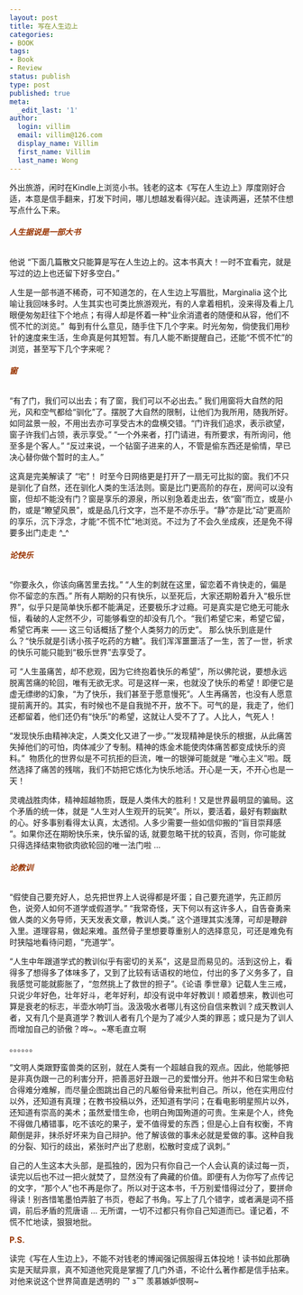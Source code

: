 ```yaml
---
layout: post
title: 写在人生边上
categories:
- BOOK
tags:
- Book
- Review
status: publish
type: post
published: true
meta:
  _edit_last: '1'
author:
  login: villim
  email: villim@126.com
  display_name: Villim
  first_name: Villim
  last_name: Wong
---
```

<p>外出旅游，闲时在Kindle上浏览小书。钱老的这本《写在人生边上》厚度刚好合适，本意是信手翻来，打发下时间，哪儿想越发看得兴起。连读两遍，还禁不住想写点什么下来。</p>
<h6><span style="color: #993300;"><strong>人生据说是一部大书</strong></span></h6>
<p>他说 “下面几篇散文只能算是写在人生边上的。这本书真大！一时不宜看完，就是写过的边上也还留下好多空白。”</p>
<p>人生是一部书道不稀奇，可不知道怎的，在人生边上写眉批，Marginalia 这个比喻让我回味多时。人生其实也可类比旅游观光，有的人拿着相机，没来得及看上几眼便匆匆赶往下个地点；有得人却是怀着一种“业余消遣者的随便和从容，他们不慌不忙的浏览。”  每到有什么意见，随手住下几个字来。时光匆匆，倘使我们用秒针的速度来生活，生命真是何其短暂。有几人能不断提醒自己，还能“不慌不忙”的浏览，甚至写下几个字来呢？</p>
<h6><strong><span style="color: #993300;">窗</span></strong></h6>
<p>“有了门，我们可以出去；有了窗，我们可以不必出去。” 我们用窗将大自然的阳光，风和空气都给“驯化”了。摆脱了大自然的限制，让他们为我所用，随我所好。如同盆景一般，不用出去亦可享受古木的盘横交错。“门许我们追求，表示欲望，窗子许我们占领，表示享受。” “一个外来者，打门请进，有所要求，有所询问，他至多是个客人。” “反过来说，一个钻窗子进来的人，不管是偷东西还是偷情，早已决心替你做个暂时的主人。”</p>
<p>这真是完美解读了 “宅”！ 时至今日网络更是打开了一扇无可比拟的窗。我们不只是驯化了自然，还在驯化人类的生活法则。窗是比门更高阶的存在，房间可以没有窗，但却不能没有门？窗是享乐的源泉，所以别急着走出去，依“窗”而立，或是小酌，或是“瞭望风景”，或是品几行文字，岂不是不亦乐乎。“静”亦是比“动”更高阶的享乐，沉下浮念，才能“不慌不忙”地浏览。不过为了不会久坐成疾，还是免不得要多出门走走 ^_^</p>
<h6><span style="color: #993300;"><strong>论快乐</strong></span></h6>
<p>“你要永久，你该向痛苦里去找。” “人生的刺就在这里，留恋着不肯快走的，偏是你不留恋的东西。” 所有人期盼的只有快乐，以至死后，大家还期盼着升入“极乐世界”，似乎只是简单快乐都不能满足，还要极乐才过瘾。可是真实是它绝无可能永恒，看破的人定然不少，可能够看空的却没有几个。“我们希望它来，希望它留，希望它再来 —— 这三句话概括了整个人类努力的历史”。 那么快乐到底是什么？“快乐就是引诱小孩子吃药的方糖”。我们浑浑噩噩活了一生，苦了一世，祈求的快乐可能只能到“极乐世界”去享受了。</p>
<p>可 “人生虽痛苦，却不悲观，因为它终抱着快乐的希望”，所以佛陀说，要想永远脱离苦痛的轮回，唯有无欲无求。可是这样一来，也就没了快乐的希望！即便它是虚无缥缈的幻象，“为了快乐，我们甚至于愿意慢死”。人生再痛苦，也没有人愿意提前离开的。其实，有时候也不是自我抛不开，放不下。可气的是，我走了，他们还都留着，他们还仍有“快乐”的希望，这就让人受不了了。人比人，气死人！</p>
<p>“发现快乐由精神决定，人类文化又进了一步。”“发现精神是快乐的根据，从此痛苦失掉他们的可怕，肉体减少了专制。精神的炼金术能使肉体痛苦都变成快乐的资料。”  物质化的世界似是不可抗拒的巨流，唯一的银弹可能就是 “唯心主义”啦。既然选择了痛苦的残喘，我们不妨把它炼化为快乐地活。开心是一天，不开心也是一天！</p>
<p>灵魂战胜肉体，精神超越物质，既是人类伟大的胜利！又是世界最明显的骗局。这个矛盾的统一体，就是 “人生对人生观开的玩笑”。所以，要活着，最好有颗幽默的心。好多事别看得太认真，太透彻。人多少需要一些如信仰搬的“盲目崇拜感 ”。如果你还在期盼快乐来，快乐留的话, 就要忽略干扰的较真，否则，你可能就只得选择结束物欲肉欲轮回的唯一法门啦 ...</p>
<h6><span style="color: #993300;"><strong>论教训</strong></span></h6>
<p>“假使自己要充好人，总先把世界上人说得都是坏蛋；自己要充道学，先正颜厉色，说旁人如何不道学或假道学。” “我常奇怪，天下何以有这许多人，自告奋勇来做人类的义务导师，天天发表文章，教训人类。” 这个道理其实浅薄，可却是鞭辟入里。道理容易，做起来难。虽然骨子里想要尊重别人的选择意见，可还是难免有时狭隘地看待问题，“充道学”。</p>
<p>“人生中年跟道学式的教训似乎有密切的关系”，这是显而易见的。活到这份上，看得多了想得多了体味多了，又到了比较有话语权的地位，付出的多了义务多了，自我感觉可能就膨胀了，“忽然挑上了救世的担子”。《论语 季世章》记载人生三戒，只说少年好色，壮年好斗，老年好利，却没有说中年好教训！顺着想来，教训也可算是衰老的标志，半壶水响叮当。汲汲吸水者哪儿有这份自信来教训？成天教训人者，又有几个是真道学？教训人者有几个是为了减少人类的罪恶；或只是为了训人而增加自己的骄傲？哗~。~寒毛直立啊</p>
<p>。。。。。。</p>
<p>“文明人类跟野蛮兽类的区别，就在人类有一个超越自我的观点。因此，他能够把是非真伪跟一己的利害分开，把善恶好丑跟一己的爱憎分开。他并不和日常生命粘合得难分难解，而尽量企图跳出自己的凡躯俗骨来批判自己。所以，他在实用应付以外，还知道有真理；在教书投稿以外，还知道有学问；在看电影明星照片以外，还知道有崇高的美术；虽然爱惜生命，也明白殉国殉道的可贵。生来是个人，终免不得做几樁错事，吃不该吃的果子，爱不值得爱的东西；但是心上自有权衡，不肯颠倒是非，抹杀好坏来为自己辩护。他了解该做的事未必就是爱做的事。这种自我的分裂、知行的歧出，紧张时产出了悲剧，松散时变成了讽刺。”</p>
<p>自己的人生这本大头部，是孤独的，因为只有你自己一个人会认真的读过每一页，读完以后也不过一把火就焚了，显然没有了典藏的价值。即便有人为你写了点传记的文字，“那个人”也不再是你了。所以对于这本书，千万别爱惜得过分了，要拼命得读！别吝惜笔墨怕弄脏了书页，卷起了书角。写上了几个错字，或者满是词不搭调，前后矛盾的荒唐语 ... 无所谓，一切不过都只有你自己知道而已。谨记着，不慌不忙地读，狠狠地批。</p>
<p><strong><span style="color: #993300;">P.S.</span></strong></p>
<p>读完《写在人生边上》，不能不对钱老的博闻强记佩服得五体投地！读书如此那确实是天赋异禀，真不知道他究竟是掌握了几门外语，不论什么著作都是信手拈来。对他来说这个世界简直是透明的 乛 з乛 羡慕嫉妒恨啊~</p>
<p>&nbsp;</p>
<p>&nbsp;</p>
<p>&nbsp;</p>
